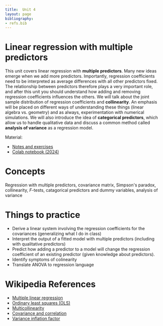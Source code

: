 ```yaml
---
title:  Unit 4
layout: page
bibliography:
- refs.bib
---
```



# Linear regression with multiple predictors

This unit covers linear regression with **multiple predictors**. Many new ideas emerge when we add more predictors. Importantly, regression coefficients need to be interpreted as average differences with all other predictors fixed.  The relationship between predictors therefore plays a very important role, and after this unit you should understand how adding and removing regression coefficients influences the others. We will talk about the joint sample distribution of regression coefficients and **collinearity**. An emphasis will be placed on different ways of understanding these things (linear algebra vs. geometry) and as always, experimentation with numerical simulations. We will also introduce the idea of **categorical predictors**, which allow us to handle qualitative data and discuss a common method called **analysis of variance** as a regression model. 

Material:
- [Notes and exercises](/public/latex_notes/unit4/unit4.pdf)
- [Colab notebook (2024)](https://colab.research.google.com/drive/1oIRgP_7-c5DGV1D2iz5nj406mZfJxUIG?usp=sharing)

# Concepts

Regression with multiple predictors, covariance matrix, Simpson's paradox, collinearity, $F$-tests, catagorical predictors and dummy variables, analysis of variance
  

# Things to practice
- Derive a linear system involving the regression coefficients for the covariances (generalizing what I do in class)
- Interpret the output of a fitted model with multiple predictors (including with qualitative predictors) 
- Predict how adding a predictor to a model will change the regression coefficient of an existing predictor (given knowledge about predictors).
- Identify symptoms of colinearity
- Translate ANOVA to regression language

# Wikipedia References
- [Multiple linear regression](https://en.wikipedia.org/wiki/Multiple_linear_regression)
- [Ordinary least squares (OLS)](https://en.wikipedia.org/wiki/Ordinary_least_squares)
- [Multicollinearity](https://en.wikipedia.org/wiki/Multicollinearity)
- [Covariance and correlation](https://en.wikipedia.org/wiki/Covariance_and_correlation)
- [Variance inflation factor](https://en.wikipedia.org/wiki/Variance_inflation_factor)
